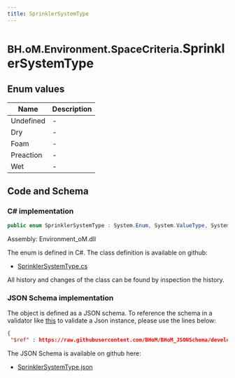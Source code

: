 ```yaml
---
title: SprinklerSystemType
---
```


# <small>BH.oM.Environment.SpaceCriteria.</small>**SprinklerSystemType**



## Enum values

| Name            | Description                                                    |
|-----------------|----------------------------------------------------------------|
| Undefined |  -  |
| Dry |  -  |
| Foam |  -  |
| Preaction |  -  |
| Wet |  -  |


## Code and Schema

### C# implementation

``` C# title="C#"
public enum SprinklerSystemType : System.Enum, System.ValueType, System.IComparable, System.ISpanFormattable, System.IFormattable, System.IConvertible
```

Assembly: Environment_oM.dll

The enum is defined in C#. The class definition is available on github:

- [SprinklerSystemType.cs](https://github.com/BHoM/BHoM/blob/develop/Environment_oM/SpaceCriteria\Enums\SprinklerSystemType.cs)

All history and changes of the class can be found by inspection the history.
### JSON Schema implementation

The object is defined as a JSON schema. To reference the schema in a validator like [this](https://www.jsonschemavalidator.net/) to validate a Json instance, please use the lines below:

``` json title="JSON Schema"
{
 "$ref" : https://raw.githubusercontent.com/BHoM/BHoM_JSONSchema/develop/Environment_oM/SpaceCriteria/SprinklerSystemType.json}
```

The JSON Schema is available on github here:

- [SprinklerSystemType.json](https://github.com/BHoM/BHoM_JSONSchema/blob/develop/Environment_oM/SpaceCriteria/SprinklerSystemType.json)
